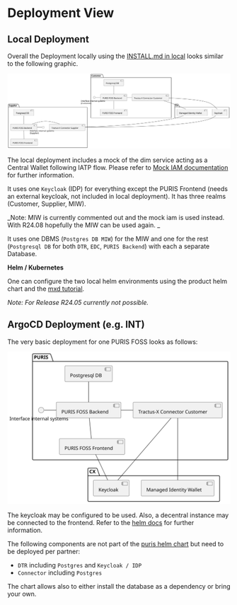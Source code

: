 # Deployment View

## Local Deployment

Overall the Deployment locally using the [INSTALL.md in local](../../local/INSTALL.md) looks similar to the following
graphic.

![Local Deployment of two PURIS clients with MVD](img/07-deployment.svg)

The local deployment includes a mock of the dim service acting as a Central Wallet following IATP flow. Please refer to
[Mock IAM documentation](../../local/iam-mock/README.md) for further information.

It uses one `Keycloak` (IDP) for everything except the PURIS Frontend (needs an external keycloak, not included in local
deployment). It has three realms (Customer, Supplier, MIW).

_Note: MIW is currently commented out and the mock iam is used instead. With R24.08 hopefully the MIW can be used again.
_

It uses one DBMS (`Postgres DB MIW`) for the MIW and one for the rest (`Postgresql DB` for both `DTR`, `EDC`,
`PURIS Backend`) with each a separate Database.

**Helm / Kubernetes**

One can configure the two local helm environments using the product helm chart and
the [mxd tutorial](https://github.com/eclipse-tractusx/tutorial-resources/tree/main/mxd).

_Note: For Release R24.05 currently not possible._

## ArgoCD Deployment (e.g. INT)

The very basic deployment for one PURIS FOSS looks as follows:

![Argo CD Deployment of one PURIS client](img/07-deployment-argo.svg)

The keycloak may be configured to be used. Also, a decentral instance may be connected to the frontend. Refer to the
[helm docs](../../charts/puris/README.md) for further information.

The following components are not part of the [puris helm chart](../../charts/puris/README.md) but need to be deployed
per partner:

- `DTR` including `Postgres` and `Keycloak / IDP`
- `Connector` including `Postgres`

The chart allows also to either install the database as a dependency or bring your own.
